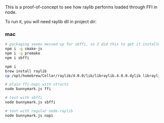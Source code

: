 This is a proof-of-concept to see how raylib performs loaded through FFI in node.

To run it, you will need raylib dll in project dir:

### mac

```sh
# packaging seems messed up for sbffi, so I did this to get it installed
npm i -g cmake-js
npm i -g premake
npm i sbffi

npm i
brew install raylib
cp /opt/homebrew/Cellar/raylib/4.0.0/lib/libraylib.4.0.0.dylib libraylib.dylib

# plain ffi-napi with structs
node bunnymark.js ffi

# test with sbffi
node bunnymark.js sbffi

# test with regular node-raylib
node bunnymark.js napi
```

